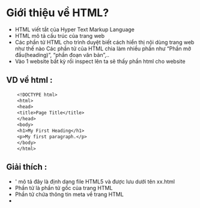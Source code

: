 # Giới thiệu về HTML?
- HTML viết tắt của Hyper Text Markup Language
- HTML mô tả cấu trúc của trang web
- Các phần tử HTML cho trình duyệt biết cách hiển thị nội dùng trang web như thế nào
Các phần tử của HTML chia làm nhiều phần như “Phần mở đầu(heading)”, “phần đoạn văn bản”,..
- Vào 1 website bất kỳ rồi inspect lên ta sẽ thấy phần html cho website
## VD về html :
```
    <!DOCTYPE html>
    <html>
    <head>
    <title>Page Title</title>
    </head>
    <body>
    <h1>My First Heading</h1>
    <p>My first paragraph.</p>
    </body>
    </html> 
```
## Giải thích :
- '<!DOCTYPE html> mô tả đây là định dạng file HTML5 và được lưu dưới tên xx.html
- Phần tử <html> là phần tử gốc của trang HTML
- Phần tử <head> chứa thông tin meta về trang HTML
- <title> định nghĩa tiêu đề cho trang web
- <body> định nghĩa phần thân của website và là phần chứa cho tất cả các nội dung hiển thị, chẳng hạn như tiêu đề, đoạn văn, hình ảnh, liên kết, bảng, danh sách, v.v.
- <h1> định nghĩa cho 1 tiêu đề lớn
- <p> => định nghĩa cho 1 đoạn văn

## Cấu trúc 1 thẻ html :
- ![img.png](img.png)
# Cấu thành phần chính của 1 trang web html
## Phần head :
- Năm ngoài và ở trên thẻ body
- Có tittle chính là phần hiển thị trên tab của trang web
## Phần body :
- Chỉ có nội dung để trong body là hiển thị ra màn hình.
- Thẻ p ở bên trong body => child của element body, thường sẽ được lùi vào 1 dòng
```
<body>
  <p>What's up, doc?</p>
</body>
```
## Heading:
- Tiêu đề : VD tiêu đề của 1 bài báo bold đậm, hiển thị to nổi bật.
- Sử dụng các thẻ h1 -> h6
```
<body>
  <h1>The Brown Bear</h1>
  <h2>About Brown Bears</h2>
  <h3>Species</h3>
  <h3>Features</h3>
  <h2>Habitat</h2>
  <h3>Countries with Large Brown Bear Populations</h3>
  <h3>Countries with Small Brown Bear Populations</h3>
  <h2>Media</h2>
</body>
```


## Thẻ div - division
- Để chia trang web ra thành nhiều phần, hữu ích để nhóm các phần tử html lại vơi nhau
```

<body>
  <div>
    <h1>Why use divs?</h1>
    <p>Great for grouping elements!</p>
  </div>
</body>


<body>
  <h1>The Brown Bear</h1>
  <div>
    <h2>About Brown Bears</h2>
    <h3>Species</h3>
    <h3>Features</h3>
  </div>
  <div>
    <h2>Habitat</h2>
    <h3>Countries with Large Brown Bear Populations</h3>
  </div>
  <h3>Countries with Small Brown Bear Populations</h3>
  <div>
    <h2>Media</h2>
  </div>
</body>

```
## Attribute : thuộc tính được định nghĩa bên trong open tag của html gồm 2 phần name và value:
```
<div id="intro">
  <h1>Introduction</h1>
</div>
```

```
<body>
  <h1>The Brown Bear</h1>
  <div id="introduction">
    <h2>About Brown Bears</h2>
    <h3>Species</h3>
    <h3>Features</h3>
  </div>
  <div id="habitat">
    <h2>Habitat</h2>
    <h3>Countries with Large Brown Bear Populations</h3>
    <h3>Countries with Small Brown Bear Populations</h3>
  </div>
  <div id="media">
    <h2>Media</h2>
  </div>
</body>
```

## Hiển thị chữ trong html :
- Sử dụng thẻ p hoặc thẻ span
- Thẻ span thì có thể ở cùng 1 hàng với các phần tử khác
- Thẻ p thì một mình một hàng
- Để trang trí cho chữ ta dùng <em> in nghiên, <strong> thì sẽ bold đậm chữ
```
<div>
  <h1>Technology</h1>
</div>
<div>
  <p><span>Self-driving cars</span> are anticipated to replace up to 2 million jobs over the next two decades.</p>
</div>
```

```
<body>
  <h1>The Brown Bear</h1>
  <div id="introduction">
    <h2>About Brown Bears</h2>
    <p>
      “The brown bear (Ursus arctos) is native to parts of northern Eurasia and North America. Its conservation status is currently Least Concern. There are many subspecies within the brown bear species, including the Atlas bear and the Himalayan brown bear.”
    </p>
    <h3>Species</h3>
    <h3>Features</h3>
    <p>
      “Brown bears are not always completely brown. Some can be reddish or yellowish. They have very large, curved claws and huge paws. Male brown bears are often 30% larger than female brown bears. They can range from 5 feet to 9 feet from head to toe.”
    </p>
  </div>
  <div id="habitat">
    <h2>Habitat</h2>
    <h3>Countries with Large Brown Bear Populations</h3>
    <h3>Countries with Small Brown Bear Populations</h3>
    <p>
      “Some countries with smaller brown bear populations include Armenia, Belarus, Bulgaria, China, Finland, France, Greece, India, Japan, Nepal, Poland, Romania, Slovenia, Turkmenistan, and Uzbekistan.”
    </p>
  </div>
  <div id= "media">
    <h2>Media</h2>
  </div>
</body>


```

```
<body>
  <h1>The Brown Bear</h1>
  <div id="introduction">
    <h2>About Brown Bears</h2>
    <p>The brown bear (<em>Ursus arctos</em>) is native to parts of northern Eurasia and North America. Its conservation status is currently <strong>Least Concern</strong>. There are many subspecies within the brown bear species, including the Atlas bear and the Himalayan brown bear.</p>
    <h3>Species</h3>
    <h3>Features</h3>
    <p>Brown bears are not always completely brown. Some can be reddish or yellowish. They have very large, curved claws and huge paws. Male brown bears are often 30% larger than female brown bears. They can range from 5 feet to 9 feet from head to toe.</p>
  </div>
  <div id="habitat">
    <h2>Habitat</h2>
    <h3>Countries with Large Brown Bear Populations</h3>
    <h3>Countries with Small Brown Bear Populations</h3>
    <p>Some countries with smaller brown bear populations include Armenia, Belarus, Bulgaria, China, Finland, France, Greece, India, Japan, Nepal, Poland, Romania, Slovenia, Turkmenistan, and Uzbekistan.</p>
  </div>
  <div id="media">
    <h2>Media</h2>
  </div>
</body>

```

## Line break: ngắt dòng
- Sử dụng <br> element
- Nếu thêm 2 lần <br> thì sẽ xuống dòng 2 lần
```
<p>The Nile River is the longest river <br> in the world, measuring over 6,850 <br> kilometers long (approximately 4,260 <br> miles).</p>
```
## Unordered Lists : danh sách không sắp xếp
```
<ul>
  <li>Limes</li>
  <li>Tortillas</li>
  <li>Chicken</li>
</ul>
```

## Ordered Lists: danh sách có sắp xếp 
```
<ol>
  <li>Preheat the oven to 350 degrees.</li>
  <li>Mix whole wheat flour, baking soda, and salt.</li>
  <li>Cream the butter, sugar in separate bowl.</li>
  <li>Add eggs and vanilla extract to bowl.</li>
</ol>
```

## Img:
- Là thẻ để cho anh vào website, self-closing tag
- Thuộc tính src để cho nguồn ảnh vô, 
- thuộc tính alt="A field of yellow sunflowers" để hiển thị khi ảnh hiển thị lỗi (internet...), mô tả ảnh, tối ưu tìm kiếm SEO
```
<img src="image-location.jpg" />
```
## Video:
```
<video src="myVideo.mp4" width="320" height="240" controls>
  Video not supported
</video>
```
## Linking to Other Web Pages
- có thuộc tính href (hyperlink reference)
- Muốn mở ra 1 tab mới ta sẽ để target="_blank"
- Linking to Relative Page (trong cùng 1 thư mục)
- Bọc lấy các phần tử khác để biến thành một địa chỉ
- Linking to Same Page (trỏ đến id của các phần tử khác bên trong 1 page)
```
<a href="https://www.wikipedia.org/">This Is A Link To Wikipedia</a>
```
## Comment
## Thực hành :
Vào trang này đăng ký tài khoản
https://www.codecademy.com/courses/learn-html/lessons/intro-to-html/exercises/intro
Sau đó làm các phần Introduction to HTML và HTML Document Standards
Coding
Lập trình trực tiếp online: https://replit.com/
